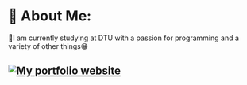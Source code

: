 # 💫 About Me:
🔭I am currently studying at DTU with a passion for programming and a variety of other things😁<br>

## [![My portfolio website](https://img.shields.io/badge/Website-%23E4405F.svg?logo=webstorm&logoColor=white)](https://sergeymashkevich.github.io/PortfolioWeb/Main.html)


